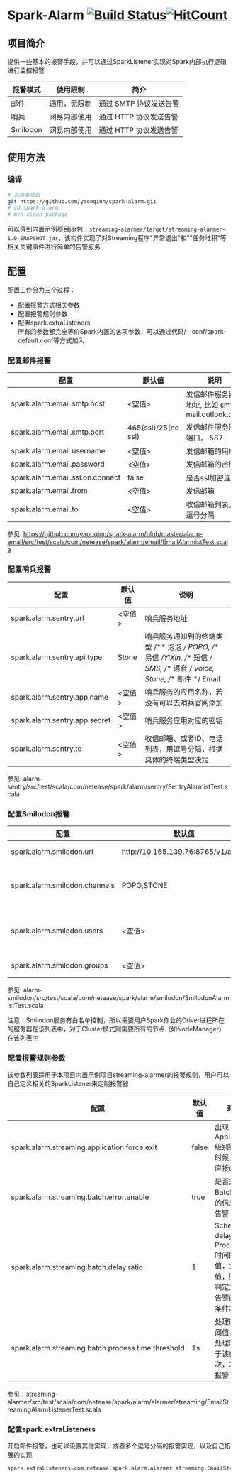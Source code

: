 # Spark-Alarm  [![Build Status](https://travis-ci.com/yaooqinn/spark-alarm.svg?branch=master)](https://travis-ci.com/yaooqinn/spark-alarm)[![HitCount](http://hits.dwyl.io/yaooqinn/spark-alarm.svg)](http://hits.dwyl.io/yaooqinn/spark-alarm)


## 项目简介

提供一些基本的报警手段，并可以通过SparkListener实现对Spark内部执行逻辑进行监控报警

| 报警模式 | 使用限制 | 简介 |
| ------ | ------ | ------ |
| 邮件 | 通用，无限制 | 通过 SMTP 协议发送告警 |
| 哨兵 | 网易内部使用 | 通过 HTTP 协议发送告警|
| Smilodon | 网易内部使用 | 通过 HTTP 协议发送告警 |

## 使用方法

### 编译

```bash
# 克隆本项目
git https://github.com/yaooqinn/spark-alarm.git
# cd spark-alarm
# mvn clean package
```

可以得到内置示例项目jar包：`streaming-alarmer/target/streaming-alarmer-1.0-SNAPSHOT.jar`，该构件实现了对Streaming程序"异常退出"和""任务堆积"等相关关键事件进行简单的告警服务

## 配置

配置工作分为三个过程：     
- 配置报警方式相关参数     
- 配置报警规则参数     
- 配置spark.extraListeners   
所有的参数都完全等价Spark内置的各项参数，可以通过代码/--conf/spark-default.conf等方式加入

### 配置邮件报警

| 配置 | 默认值 | 说明 |
| ------ | ------ | ------ |
| spark.alarm.email.smtp.host | <空值> | 发信邮件服务器的地址, 比如 smtp-mail.outlook.com |
| spark.alarm.email.smtp.port | 465(ssl)/25(no ssl) | 发信邮件服务器的端口， 587|
| spark.alarm.email.username | <空值> | 发信邮箱的用户名 |
| spark.alarm.email.password | <空值> | 发信邮箱的密码 |
| spark.alarm.email.ssl.on.connect | false | 是否ssl加密连接 |
| spark.alarm.email.from | <空值> | 发信邮箱 |
| spark.alarm.email.to | <空值> | 收信邮箱列表，用逗号分隔 |

参见: https://github.com/yaooqinn/spark-alarm/blob/master/alarm-email/src/test/scala/com/netease/spark/alarm/email/EmailAlarmistTest.scala

### 配置哨兵报警

| 配置 | 默认值 | 说明 |
| ------ | ------ | ------ |
| spark.alarm.sentry.url | <空值> | 哨兵服务地址 |
| spark.alarm.sentry.api.type | Stone | 哨兵服务通知到的终端类型 /** 泡泡 */ POPO, /** 易信 */YiXin, /** 短信 */ SMS, /** 语音 */ Voice, Stone, /** 邮件 */ Email|
| spark.alarm.sentry.app.name | <空值> | 哨兵服务的应用名称，若没有可以去哨兵官网添加 |
| spark.alarm.sentry.app.secret | <空值> | 哨兵服务应用对应的密钥 |
| spark.alarm.sentry.to | <空值> | 收信邮箱、或者ID、电话列表，用逗号分隔，根据具体的终端类型决定 |

参见: alarm-sentry/src/test/scala/com/netease/spark/alarm/sentry/SentryAlarmistTest.scala

### 配置Smilodon报警

| 配置 | 默认值 | 说明 |
| ------ | ------ | ------ |
| spark.alarm.smilodon.url | http://10.165.139.76:8765/v1/alerts | Smilodon服务地址 |
| spark.alarm.smilodon.channels | POPO,STONE | 通知中心终端类型，目前只支持|
| spark.alarm.smilodon.users | <空值> | 收信者的邮箱账号列表，逗号分隔 |
| spark.alarm.smilodon.groups | <空值> | 暂时不用管 |

参见: alarm-smilodon/src/test/scala/com/netease/spark/alarm/smilodon/SmilodonAlarmistTest.scala

注意：Smilodon服务有白名单控制，所以需要用户Spark作业的Driver进程所在的服务器在该列表中，对于Cluster模式则需要所有的节点（如NodeManager）在该列表中

### 配置报警规则参数

该参数列表适用于本项目内置示例项目streaming-alarmer的报警规则，用户可以自己定义相关的SparkListener来定制报警器

| 配置 | 默认值 | 说明 |
| ------ | ------ | ------ |
| spark.alarm.streaming.application.force.exit | false | 出现Application级别错误的时候，是否直接exit |
| spark.alarm.streaming.batch.error.enable | true | 是否对Batch出错的信息进行告警 |
| spark.alarm.streaming.batch.delay.ratio | 1 | Schedule delay时间 / Processing 时间的比值，大于该值，则作为判定为需要告警的必要条件之一  |
| spark.alarm.streaming.batch.process.time.threshold | 1s | 处理时间的阈值，实际处理时间大于该值的批次，才进行报警 |

参见：streaming-alarmer/src/test/scala/com/netease/spark/alarm/alarmer/streaming/EmailStreamingAlarmListenerTest.scala


### 配置spark.extraListeners

开启邮件报警，也可以设置其他实现，或者多个逗号分隔的报警实现，以及自己拓展的实现
```scala
spark.extraListeners=com.netease.spark.alarm.alarmer.streaming.EmailStreamingAlarmListener
```
